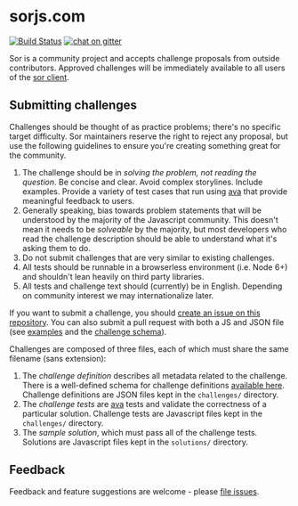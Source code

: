 # sorjs.com

[![Build Status](https://travis-ci.org/anyweez/sorjs.com.svg?branch=master)](https://travis-ci.org/anyweez/sorjs.com)
[![chat on gitter](https://img.shields.io/gitter/room/gitterHQ/gitter.svg)](https://gitter.im/sorjs/Lobby#)

Sor is a community project and accepts challenge proposals from outside contributors. Approved challenges will be immediately available to all users of the [sor client](https://github.com/anyweez/sor).

## Submitting challenges

Challenges should be thought of as practice problems; there's no specific target difficulty. Sor maintainers reserve the right to reject any proposal, but use the following guidelines to ensure you're creating something great for the community.

1. The challenge should be in *solving the problem, not reading the question*. Be concise and clear. Avoid complex storylines. Include examples. Provide a variety of test cases that run using [ava](https://github.com/avajs/ava) that provide meaningful feedback to users.
2. Generally speaking, bias towards problem statements that will be understood by the majority of the Javascript community. This doesn't mean it needs to be *solveable* by the majority, but most developers who read the challenge description should be able to understand what it's asking them to do.
3. Do not submit challenges that are very similar to existing challenges.
4. All tests should be runnable in a browserless environment (i.e. Node 6+) and shouldn't lean heavily on third party libraries.
5. All tests and challenge text should (currently) be in English. Depending on community interest we may internationalize later.

If you want to submit a challenge, you should [create an issue on this repository](https://github.com/anyweez/sorjs.com/issues/new?labels=challenge). You can also submit a pull request with both a JS and JSON file (see [examples](https://github.com/anyweez/sorjs.com/tree/master/challenges) and the [challenge schema](https://github.com/anyweez/sorjs.com/blob/master/schema/challenge.json)).

Challenges are composed of three files, each of which must share the same filename (sans extension):

1. The *challenge definition* describes all metadata related to the challenge. There is a well-defined schema for challenge definitions [available here](https://github.com/anyweez/sorjs.com/blob/master/schema/challenge.json). Challenge definitions are JSON files kept in the `challenges/` directory. 
2. The *challenge tests* are [ava](https://github.com/avajs/ava) tests and validate the correctness of a particular solution. Challenge tests are Javascript files kept in the `challenges/` directory.
3. The *sample solution*, which must pass all of the challenge tests. Solutions are Javascript files kept in the `solutions/` directory.

## Feedback

Feedback and feature suggestions are welcome - please [file issues](https://github.com/anyweez/sorjs.com/issues).
